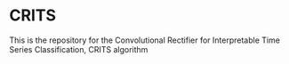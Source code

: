 # CRITS
This is the repository for the Convolutional Rectifier for Interpretable Time Series Classification, CRITS algorithm
